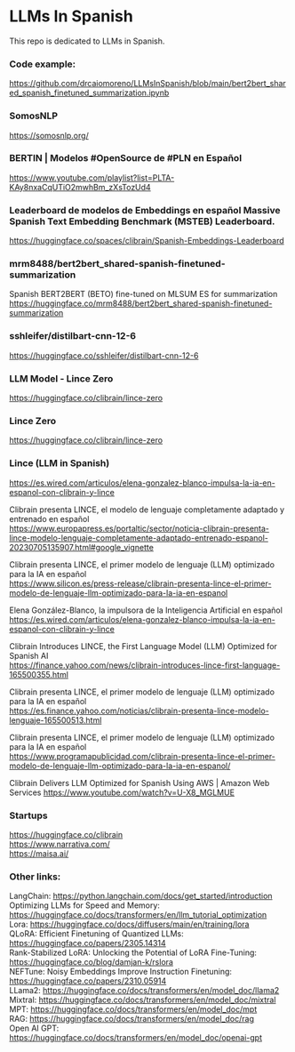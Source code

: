 # LLMs In Spanish

This repo is dedicated to LLMs in Spanish.

### Code example:
https://github.com/drcaiomoreno/LLMsInSpanish/blob/main/bert2bert_shared_spanish_finetuned_summarization.ipynb

### SomosNLP
https://somosnlp.org/

### BERTIN | Modelos #OpenSource de #PLN en Español
https://www.youtube.com/playlist?list=PLTA-KAy8nxaCqUTiO2mwhBm_zXsTozUd4

### Leaderboard de modelos de Embeddings en español Massive Spanish Text Embedding Benchmark (MSTEB) Leaderboard.
https://huggingface.co/spaces/clibrain/Spanish-Embeddings-Leaderboard

### mrm8488/bert2bert_shared-spanish-finetuned-summarization
Spanish BERT2BERT (BETO) fine-tuned on MLSUM ES for summarization
https://huggingface.co/mrm8488/bert2bert_shared-spanish-finetuned-summarization

### sshleifer/distilbart-cnn-12-6
https://huggingface.co/sshleifer/distilbart-cnn-12-6

### LLM Model - Lince Zero
https://huggingface.co/clibrain/lince-zero

### Lince Zero
https://huggingface.co/clibrain/lince-zero



### Lince (LLM in Spanish)
https://es.wired.com/articulos/elena-gonzalez-blanco-impulsa-la-ia-en-espanol-con-clibrain-y-lince

Clibrain presenta LINCE, el modelo de lenguaje completamente adaptado y entrenado en español<BR>
https://www.europapress.es/portaltic/sector/noticia-clibrain-presenta-lince-modelo-lenguaje-completamente-adaptado-entrenado-espanol-20230705135907.html#google_vignette<BR>

Clibrain presenta LINCE, el primer modelo de lenguaje (LLM) optimizado para la IA en español<BR>
https://www.silicon.es/press-release/clibrain-presenta-lince-el-primer-modelo-de-lenguaje-llm-optimizado-para-la-ia-en-espanol<BR>

Elena González-Blanco, la impulsora de la Inteligencia Artificial en español<BR>
https://es.wired.com/articulos/elena-gonzalez-blanco-impulsa-la-ia-en-espanol-con-clibrain-y-lince<BR>

Clibrain Introduces LINCE, the First Language Model (LLM) Optimized for Spanish AI<BR>
https://finance.yahoo.com/news/clibrain-introduces-lince-first-language-165500355.html<BR>

Clibrain presenta LINCE, el primer modelo de lenguaje (LLM) optimizado para la IA en español<BR>
https://es.finance.yahoo.com/noticias/clibrain-presenta-lince-modelo-lenguaje-165500513.html<BR>

Clibrain presenta LINCE, el primer modelo de lenguaje (LLM) optimizado para la IA en español<BR>
https://www.programapublicidad.com/clibrain-presenta-lince-el-primer-modelo-de-lenguaje-llm-optimizado-para-la-ia-en-espanol/<BR>

Clibrain Delivers LLM Optimized for Spanish Using AWS | Amazon Web Services
https://www.youtube.com/watch?v=U-X8_MGLMUE

### Startups
https://huggingface.co/clibrain<BR>
https://www.narrativa.com/<BR>
https://maisa.ai/<BR>


### Other links:
LangChain: https://python.langchain.com/docs/get_started/introduction <BR>
Optimizing LLMs for Speed and Memory: https://huggingface.co/docs/transformers/en/llm_tutorial_optimization<BR>
Lora: https://huggingface.co/docs/diffusers/main/en/training/lora <BR>
QLoRA: Efficient Finetuning of Quantized LLMs: https://huggingface.co/papers/2305.14314 <BR>
Rank-Stabilized LoRA: Unlocking the Potential of LoRA Fine-Tuning: https://huggingface.co/blog/damjan-k/rslora <BR>
NEFTune: Noisy Embeddings Improve Instruction Finetuning: https://huggingface.co/papers/2310.05914<BR>
LLama2: https://huggingface.co/docs/transformers/en/model_doc/llama2<BR>
Mixtral: https://huggingface.co/docs/transformers/en/model_doc/mixtral<BR>
MPT: https://huggingface.co/docs/transformers/en/model_doc/mpt<BR>
RAG: https://huggingface.co/docs/transformers/en/model_doc/rag<BR>
Open AI GPT: https://huggingface.co/docs/transformers/en/model_doc/openai-gpt<BR>








